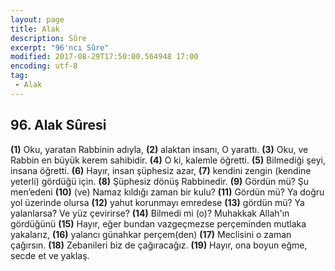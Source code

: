 ```yaml
---
layout: page
title: Alak
description: Sûre
excerpt: "96'ncı Sûre"
modified: 2017-08-29T17:50:00.564948 17:00
encoding: utf-8
tag: 
 - Alak
---
```


## 96. Alak Sûresi
**(1)** Oku, yaratan Rabbinin adıyla,
**(2)** alaktan insanı, O yarattı.
**(3)** Oku, ve Rabbin en büyük kerem sahibidir.
**(4)** O ki, kalemle öğretti.
**(5)** Bilmediği şeyi, insana öğretti.
**(6)** Hayır, insan şüphesiz azar,
**(7)** kendini zengin (kendine yeterli) gördüğü için.
**(8)** Şüphesiz dönüş Rabbinedir.
**(9)** Gördün mü? Şu men’edeni
****(10)**** (ve) Namaz kıldığı zaman bir kulu?
****(11)**** Gördün mü? Ya doğru yol üzerinde olursa
****(12)**** yahut korunmayı emredese
****(13)**** gördün mü? Ya yalanlarsa? Ve yüz çevirirse?
****(14)**** Bilmedi mi (o)? Muhakkak Allah'ın gördüğünü
****(15)**** Hayır, eğer bundan vazgeçmezse perçeminden mutlaka yakalarız, 
****(16)**** yalancı günahkar perçem(den)
****(17)**** Meclisini o zaman çağırsın.
****(18)**** Zebanileri biz de çağıracağız.
****(19)**** Hayır, ona boyun eğme, secde et ve yaklaş.

